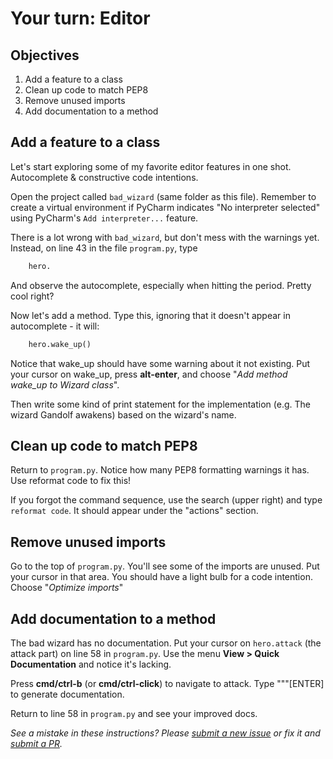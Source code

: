 # Your turn: Editor

## Objectives

1. Add a feature to a class
2. Clean up code to match PEP8
3. Remove unused imports
4. Add documentation to a method

## Add a feature to a class

Let's start exploring some of my favorite editor features in one shot. Autocomplete & constructive code intentions.

Open the project called `bad_wizard` (same folder as this file).  Remember to create a virtual environment if 
PyCharm indicates "No interpreter selected" using PyCharm's `Add interpreter...` feature.

There is a lot wrong with `bad_wizard`, but don't mess with the warnings yet. 
Instead, on line 43 in the file `program.py`, type 

```python
    hero.
```

And observe the autocomplete, especially when hitting the period. Pretty cool right?

Now let's add a method. Type this, ignoring that it doesn't appear in autocomplete - it will:

```python
    hero.wake_up()
```

Notice that wake_up should have some warning about it not existing. Put your cursor on wake_up, press **alt-enter**, and choose "*Add method wake_up to Wizard class*".

Then write some kind of print statement for the implementation (e.g. The wizard Gandolf awakens) based on the wizard's name.

## Clean up code to match PEP8

Return to `program.py`. Notice how many PEP8 formatting warnings it has. Use reformat code to fix this!

If you forgot the command sequence, use the search (upper right) and type `reformat code`. It should appear under the "actions" section.

## Remove unused imports

Go to the top of `program.py`. You'll see some of the imports are unused. Put your cursor in that area. You should have a light bulb for a code intention. Choose "*Optimize imports*"

## Add documentation to a method

The bad wizard has no documentation. Put your cursor on `hero.attack` (the attack part) on line 58 in `program.py`. Use the menu **View > Quick Documentation** and notice it's lacking.

Press **cmd/ctrl-b** (or **cmd/ctrl-click**) to navigate to attack. Type """[ENTER] to generate documentation.

Return to line 58 in `program.py` and see your improved docs.

*See a mistake in these instructions? Please [submit a new issue](https://github.com/talkpython/mastering-pycharm-course/issues) or fix it and [submit a PR](https://github.com/talkpython/mastering-pycharm-course/pulls).*